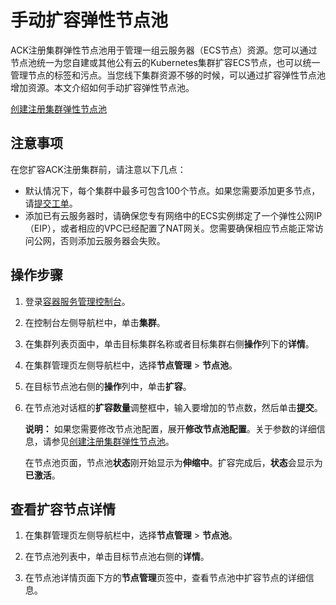 # 手动扩容弹性节点池

ACK注册集群弹性节点池用于管理一组云服务器（ECS节点）资源。您可以通过节点池统一为您自建或其他公有云的Kubernetes集群扩容ECS节点，也可以统一管理节点的标签和污点。当您线下集群资源不够的时候，可以通过扩容弹性节点池增加资源。本文介绍如何手动扩容弹性节点池。

[创建注册集群弹性节点池](/cn.zh-CN/Kubernetes集群用户指南/多云混合云/创建注册集群弹性节点池.md)

## 注意事项

在您扩容ACK注册集群前，请注意以下几点：

-   默认情况下，每个集群中最多可包含100个节点。如果您需要添加更多节点，请[提交工单](https://selfservice.console.aliyun.com/ticket/createIndex)。
-   添加已有云服务器时，请确保您专有网络中的ECS实例绑定了一个弹性公网IP（EIP），或者相应的VPC已经配置了NAT网关。您需要确保相应节点能正常访问公网，否则添加云服务器会失败。

## 操作步骤

1.  登录[容器服务管理控制台](https://cs.console.aliyun.com)。

2.  在控制台左侧导航栏中，单击**集群**。

3.  在集群列表页面中，单击目标集群名称或者目标集群右侧**操作**列下的**详情**。

4.  在集群管理页左侧导航栏中，选择**节点管理** \> **节点池**。

5.  在目标节点池右侧的**操作**列中，单击**扩容**。

6.  在节点池对话框的**扩容数量**调整框中，输入要增加的节点数，然后单击**提交**。

    **说明：** 如果您需要修改节点池配置，展开**修改节点池配置**。关于参数的详细信息，请参见[创建注册集群弹性节点池](/cn.zh-CN/Kubernetes集群用户指南/多云混合云/创建注册集群弹性节点池.md)。

    在节点池页面，节点池**状态**刚开始显示为**伸缩中**。扩容完成后，**状态**会显示为**已激活**。


## 查看扩容节点详情

1.  在集群管理页左侧导航栏中，选择**节点管理** \> **节点池**。

2.  在节点池列表中，单击目标节点池右侧的**详情**。

3.  在节点池详情页面下方的**节点管理**页签中，查看节点池中扩容节点的详细信息。


